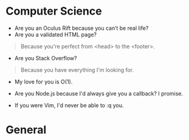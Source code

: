 # Computer Science
* Are you an Oculus Rift because you can’t be real life?
* Are you a validated HTML page?

> Because you&#39;re perfect from &lt;head&gt; to the &lt;footer&gt;.

* Are you Stack Overflow?

> Because you have everything I'm looking for.

* My love for you is O(1).

* Are you Node.js because I'd always give you a callback? I promise.

* If you were Vim, I'd never be able to :q you.


# General
